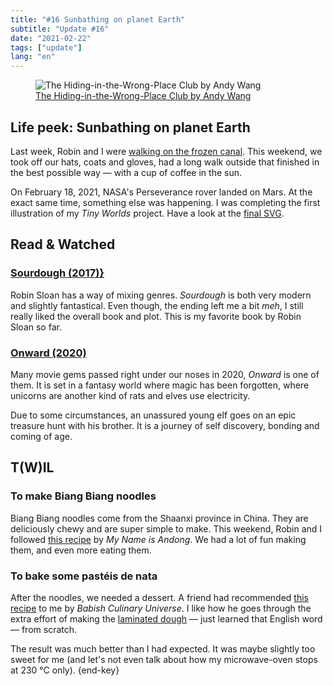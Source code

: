```yaml
---
title: "#16 Sunbathing on planet Earth"
subtitle: "Update #16"
date: "2021-02-22"
tags: ["update"]
lang: "en"
---
```


<figure>
 <img src="https://cdn.dribbble.com/users/1184471/screenshots/9952879/media/ddf1cfcb2cc2be7adb182b326d9d5bce.jpg" alt="The Hiding-in-the-Wrong-Place Club by Andy Wang" />
 <figcaption>
    <a href="https://dribbble.com/shots/9833313-The-Hiding-in-the-Wrong-Place-Club-Pot-of-Tea">The Hiding-in-the-Wrong-Place Club by Andy Wang</a>
 </figcaption>
</figure>

## Life peek: Sunbathing on planet Earth

Last week, Robin and I were [walking on the frozen canal](/posts/15-walk-on-the-frozen-canal). This weekend, we took off our hats, coats and gloves, had a long walk outside that finished in the best possible way — with a cup of coffee in the sun.

On February 18, 2021, NASA's Perseverance rover landed on Mars. At the exact same time, something else was happening. I was completing the first illustration of my _Tiny Worlds_ project. Have a look at the [final SVG](/playground/tiny-world-1).

## Read & Watched

### [Sourdough (2017)}](https://openlibrary.org/works/OL17840828W/Sourdough)

Robin Sloan has a way of mixing genres. <cite>Sourdough</cite> is both very modern and slightly fantastical. Even though, the ending left me a bit _meh_, I still really liked the overall book and plot. This is my favorite book by Robin Sloan so far.

### [Onward (2020)](<https://en.wikipedia.org/wiki/Onward_(film)>)

Many movie gems passed right under our noses in 2020, <cite>Onward</cite> is one of them. It is set in a fantasy world where magic has been forgotten, where unicorns are another kind of rats and elves use electricity.

Due to some circumstances, an unassured young elf goes on an epic treasure hunt with his brother. It is a journey of self discovery, bonding and coming of age.

## T(W)IL

### To make Biang Biang noodles

Biang Biang noodles come from the Shaanxi province in China. They are deliciously chewy and are super simple to make. This weekend, Robin and I followed [this recipe](/recipes/biang-biang-noodles) by _My Name is Andong_. We had a lot of fun making them, and even more eating them.

### To bake some pastéis de nata

After the noodles, we needed a dessert. A friend had recommended [this recipe](/recipes/pasteis-de-nata) to me by _Babish Culinary Universe_. I like how he goes through the extra effort of making the [laminated dough](https://en.wikipedia.org/wiki/Laminated_dough) — just learned that English word — from scratch.

The result was much better than I had expected. It was maybe slightly too sweet for me (and let's not even talk about how my microwave-oven stops at 230&nbsp;°C only). {end-key}
